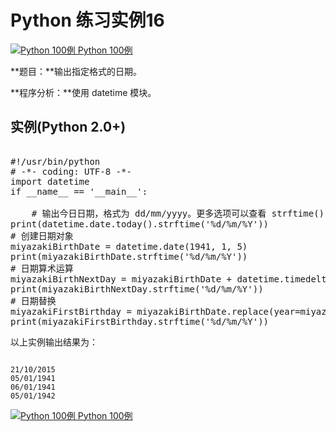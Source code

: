 Python 练习实例16
=============

 [![Python 100例](../images/up.gif)
 Python 100例](python-100-examples.html)


 **题目：**输出指定格式的日期。

 **程序分析：**使用 datetime 模块。

  实例(Python 2.0+)
---------------

 <pre>

#!/usr/bin/python
# -*- coding: UTF-8 -*-
import datetime
if __name__ == '__main__':
 
    # 输出今日日期，格式为 dd/mm/yyyy。更多选项可以查看 strftime() 方法
print(datetime.date.today().strftime('%d/%m/%Y'))
# 创建日期对象
miyazakiBirthDate = datetime.date(1941, 1, 5)
print(miyazakiBirthDate.strftime('%d/%m/%Y'))
# 日期算术运算
miyazakiBirthNextDay = miyazakiBirthDate + datetime.timedelta(days=1)
print(miyazakiBirthNextDay.strftime('%d/%m/%Y'))
# 日期替换
miyazakiFirstBirthday = miyazakiBirthDate.replace(year=miyazakiBirthDate.year + 1)
print(miyazakiFirstBirthday.strftime('%d/%m/%Y'))
</pre>

 以上实例输出结果为：

 
```

21/10/2015
05/01/1941
06/01/1941
05/01/1942

```

[![Python 100例](../images/up.gif)
 Python 100例](python-100-examples.html)